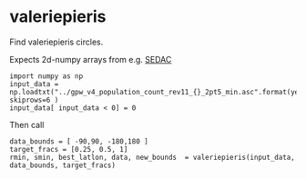 # valeriepieris
Find valeriepieris circles.

Expects 2d-numpy arrays from e.g. [SEDAC](https://sedac.ciesin.columbia.edu/data/set/gpw-v4-population-count-rev11/data-download)

```
import numpy as np
input_data = np.loadtxt("../gpw_v4_population_count_rev11_{}_2pt5_min.asc".format(year), skiprows=6 )
input_data[ input_data < 0] = 0
```
Then call
```
data_bounds = [ -90,90, -180,180 ]
target_fracs = [0.25, 0.5, 1]
rmin, smin, best_latlon, data, new_bounds  = valeriepieris(input_data,  data_bounds, target_fracs)		
```
